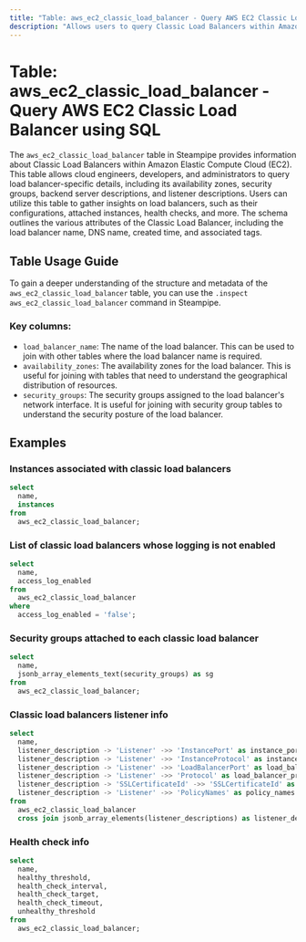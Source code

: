 ```yaml
---
title: "Table: aws_ec2_classic_load_balancer - Query AWS EC2 Classic Load Balancer using SQL"
description: "Allows users to query Classic Load Balancers within Amazon EC2."
---
```


# Table: aws_ec2_classic_load_balancer - Query AWS EC2 Classic Load Balancer using SQL

The `aws_ec2_classic_load_balancer` table in Steampipe provides information about Classic Load Balancers within Amazon Elastic Compute Cloud (EC2). This table allows cloud engineers, developers, and administrators to query load balancer-specific details, including its availability zones, security groups, backend server descriptions, and listener descriptions. Users can utilize this table to gather insights on load balancers, such as their configurations, attached instances, health checks, and more. The schema outlines the various attributes of the Classic Load Balancer, including the load balancer name, DNS name, created time, and associated tags.

## Table Usage Guide

To gain a deeper understanding of the structure and metadata of the `aws_ec2_classic_load_balancer` table, you can use the `.inspect aws_ec2_classic_load_balancer` command in Steampipe.

### Key columns:

- `load_balancer_name`: The name of the load balancer. This can be used to join with other tables where the load balancer name is required.
- `availability_zones`: The availability zones for the load balancer. This is useful for joining with tables that need to understand the geographical distribution of resources.
- `security_groups`: The security groups assigned to the load balancer's network interface. It is useful for joining with security group tables to understand the security posture of the load balancer.

## Examples

### Instances associated with classic load balancers

```sql
select
  name,
  instances
from
  aws_ec2_classic_load_balancer;
```


### List of classic load balancers whose logging is not enabled

```sql
select
  name,
  access_log_enabled
from
  aws_ec2_classic_load_balancer
where
  access_log_enabled = 'false';
```


### Security groups attached to each classic load balancer

```sql
select
  name,
  jsonb_array_elements_text(security_groups) as sg
from
  aws_ec2_classic_load_balancer;
```


### Classic load balancers listener info

```sql
select
  name,
  listener_description -> 'Listener' ->> 'InstancePort' as instance_port,
  listener_description -> 'Listener' ->> 'InstanceProtocol' as instance_protocol,
  listener_description -> 'Listener' ->> 'LoadBalancerPort' as load_balancer_port,
  listener_description -> 'Listener' ->> 'Protocol' as load_balancer_protocol,
  listener_description -> 'SSLCertificateId' ->> 'SSLCertificateId' as ssl_certificate,
  listener_description -> 'Listener' ->> 'PolicyNames' as policy_names
from
  aws_ec2_classic_load_balancer
  cross join jsonb_array_elements(listener_descriptions) as listener_description;
```


### Health check info

```sql
select
  name,
  healthy_threshold,
  health_check_interval,
  health_check_target,
  health_check_timeout,
  unhealthy_threshold
from
  aws_ec2_classic_load_balancer;
```